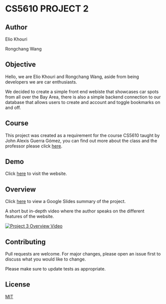 # CS5610 PROJECT 2

## Author

Elio Khouri

Rongchang Wang

## Objective

Hello, we are Elio Khouri and Rongchang Wang, aside from being developers we are car enthusiasts.

We decided to create a simple front end webiste that showcases car spots from all over the Bay Area, there is also a simple backend connection to our database that allows users to create and account and toggle bookmarks on and off.

## Course

This project was created as a requirement for the course CS5610 taught by John Alexis Guerra Gómez, you can find out more about the class and the professor please click [here](https://johnguerra.co).

## Demo

Click [here]() to visit the website.

## Overview

Click [here]() to view a Google Slides summary of the project.

A short but in-depth video where the author speaks on the different features of the website.

[![Project 3 Overview Video]()]()

## Contributing

Pull requests are welcome. For major changes, please open an issue first to discuss what you would like to change.

Please make sure to update tests as appropriate.

## License

[MIT](https://choosealicense.com/licenses/mit/)
